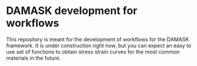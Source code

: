 # DAMASK development for workflows

This repository is meant for the development of workflows for the DAMASK framework. It is under construction right now, but you can expect an easy to use set of functions to obtain stress strain curves for the most common materials in the future.
